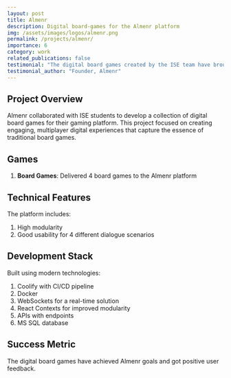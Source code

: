 ```yaml
---
layout: post
title: Almenr
description: Digital board-games for the Almenr platform
img: /assets/images/logos/almenr.png
permalink: /projects/almenr/
importance: 6
category: work
related_publications: false
testimonial: "The digital board games created by the ISE team have brought our platform to life. It has been wonderful attending reviews and demos. I am very happy for the collaboration and also learned a lot."
testimonial_author: "Founder, Almenr"
---
```


## Project Overview 

Almenr collaborated with ISE students to develop a collection of digital board games for their gaming platform. This project focused on creating engaging, multiplayer digital experiences that capture the essence of traditional board games.

## Games

1. **Board Games**: Delivered 4 board games to the Almenr platform


## Technical Features

The platform includes:
1. High modularity
2. Good usability for 4 different dialogue scenarios


## Development Stack

Built using modern technologies:
1. Coolify with CI/CD pipeline
2. Docker
3. WebSockets for a real-time solution
4. React Contexts for improved modularity
5. APIs with endpoints
6. MS SQL database


## Success Metric

The digital board games have achieved Almenr goals and got positive user feedback.
